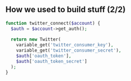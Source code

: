 ##  How we used to build stuff (2/2)

```php
function twitter_connect($account) {
  $auth = $account->get_auth();
    
  return new Twitter(
    variable_get('twitter_consumer_key'),
    variable_get('twitter_consumer_secret'),
    $auth['oauth_token'],
    $auth['oauth_token_secret']
  );
}
```
